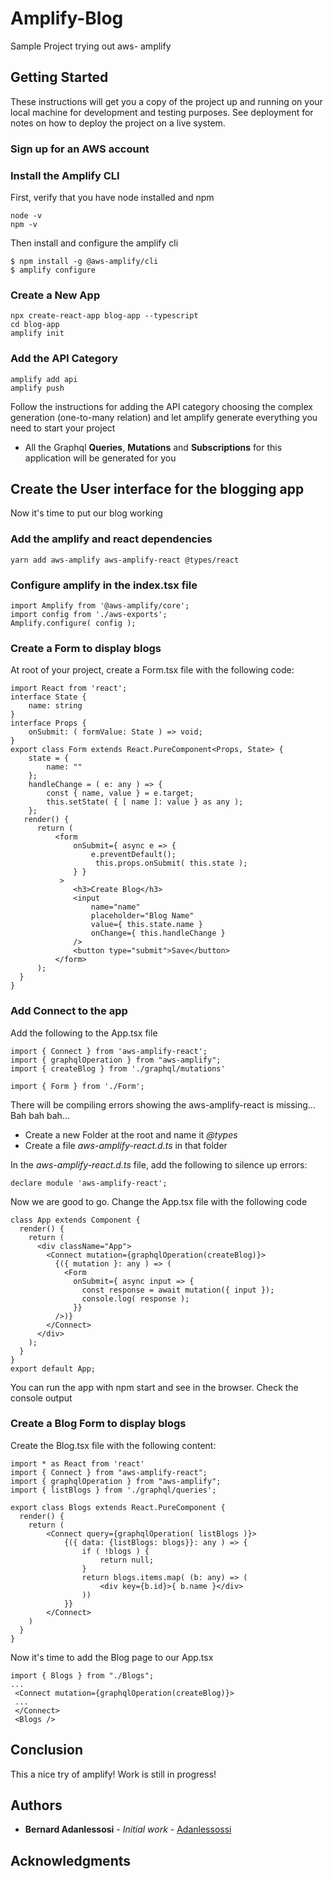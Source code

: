# Amplify-Blog
Sample Project trying out aws- amplify

## Getting Started
These instructions will get you a copy of the project up and running on your local machine for development and testing purposes. See deployment for notes on how to deploy the project on a live system.

### Sign up for an AWS account

### Install the Amplify CLI
First, verify that you have node installed and npm
```
node -v
npm -v
```
Then install and configure the amplify cli
```
$ npm install -g @aws-amplify/cli
$ amplify configure
```
### Create a New App
```
npx create-react-app blog-app --typescript
cd blog-app
amplify init
```

### Add the API Category
```
amplify add api
amplify push
```
Follow the instructions for adding the API category choosing the complex generation (one-to-many relation) and let amplify generate everything you need to start your project
- All the Graphql **Queries**, **Mutations** and **Subscriptions** for this application will be generated for you

## Create the User interface for the blogging app
Now it's time to put our blog working

### Add the amplify and react dependencies
```
yarn add aws-amplify aws-amplify-react @types/react
```
### Configure amplify in the index.tsx file
    import Amplify from '@aws-amplify/core';
    import config from './aws-exports';
    Amplify.configure( config );

### Create a Form to display blogs
At root of your project, create a Form.tsx file with the following code:

    import React from 'react';
    interface State {
        name: string
    }
    interface Props {
        onSubmit: ( formValue: State ) => void;
    }
    export class Form extends React.PureComponent<Props, State> {
        state = {
            name: ""
        };
        handleChange = ( e: any ) => {
            const { name, value } = e.target;
            this.setState( { [ name ]: value } as any );
        };
       render() {
          return (
              <form
                  onSubmit={ async e => {
                      e.preventDefault();
                       this.props.onSubmit( this.state );
                  } }
               >
                  <h3>Create Blog</h3>
                  <input
                      name="name"
                      placeholder="Blog Name"
                      value={ this.state.name }
                      onChange={ this.handleChange }
                  />
                  <button type="submit">Save</button>
              </form>
          );
      }
    }

### Add Connect to the app
Add the following to the App.tsx file

    import { Connect } from 'aws-amplify-react';
    import { graphqlOperation } from "aws-amplify";
    import { createBlog } from './graphql/mutations'

    import { Form } from './Form';

There will be compiling errors showing the aws-amplify-react is missing... Bah bah bah...
- Create a new Folder at the root and name it *@types*
- Create a file *aws-amplify-react.d.ts* in that folder

In the *aws-amplify-react.d.ts* file, add the following to silence up errors:

    declare module 'aws-amplify-react';
Now we are good to go. Change the App.tsx file with the following code

    class App extends Component {
      render() {
        return (      
          <div className="App">
            <Connect mutation={graphqlOperation(createBlog)}>
              {({ mutation }: any ) => (
                <Form
                  onSubmit={ async input => {
                    const response = await mutation({ input });
                    console.log( response );
                  }}
              />)}
            </Connect>
          </div>
        );
      }
    }
    export default App;

You can run the app with npm start and see in the browser. Check the console output

### Create a Blog Form to display blogs
Create the Blog.tsx file with the following content:

    import * as React from 'react'
    import { Connect } from "aws-amplify-react";
    import { graphqlOperation } from "aws-amplify";
    import { listBlogs } from './graphql/queries';

    export class Blogs extends React.PureComponent {
      render() {
        return (
            <Connect query={graphqlOperation( listBlogs )}>
                {({ data: {listBlogs: blogs}}: any ) => {
                    if ( !blogs ) {
                        return null;
                    }
                    return blogs.items.map( (b: any) => (
                        <div key={b.id}>{ b.name }</div>
                    ))
                }}
            </Connect>
        )
      }
    }

Now it's time to add the Blog page to our App.tsx

    import { Blogs } from "./Blogs";
    ...
     <Connect mutation={graphqlOperation(createBlog)}>
     ...
     </Connect>
     <Blogs />


## Conclusion
This a nice try of amplify!
Work is still in progress!

## Authors

* **Bernard Adanlessosi** - *Initial work* - [Adanlessossi](https://github.com/adanlessossi)


## Acknowledgments



